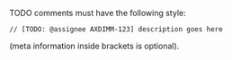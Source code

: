 TODO comments must have the following style:
```
// [TODO: @assignee AXDIMM-123] description goes here
```
(meta information inside brackets is optional).
